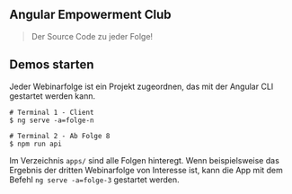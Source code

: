 ## Angular Empowerment Club
> Der Source Code zu jeder Folge!

## Demos starten

Jeder Webinarfolge ist ein Projekt zugeordnen, das mit der Angular CLI gestartet
werden kann.

```shell
# Terminal 1 - Client
$ ng serve -a=folge-n

# Terminal 2 - Ab Folge 8
$ npm run api
```

Im Verzeichnis `apps/` sind alle Folgen hinteregt.
Wenn beispielsweise das Ergebnis der dritten Webinarfolge von Interesse ist,
kann die App mit dem Befehl `ng serve -a=folge-3` gestartet werden. 
